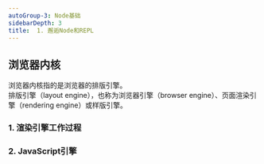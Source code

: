 ```yaml
---
autoGroup-3: Node基础
sidebarDepth: 3
title:  1. 邂逅Node和REPL
---
```


## 浏览器内核
浏览器内核指的是浏览器的排版引擎。   
排版引擎（layout engine），也称为浏览器引擎（browser engine）、页面渲染引擎（rendering engine）或样版引擎。

### 1. 渲染引擎工作过程


### 2. JavaScript引擎

